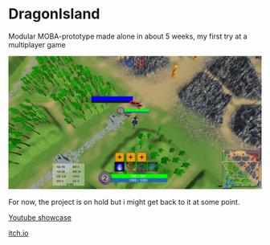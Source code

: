# DragonIsland
Modular MOBA-prototype made alone in about 5 weeks, my first try at a multiplayer game

![thumbnail](/Images/thumbnail.png)

For now, the project is on hold but i might get back to it at some point.

[Youtube showcase](https://www.youtube.com/watch?v=cantyJ-8v7U)

[itch.io](https://damian-koch.itch.io/dragonisland)
